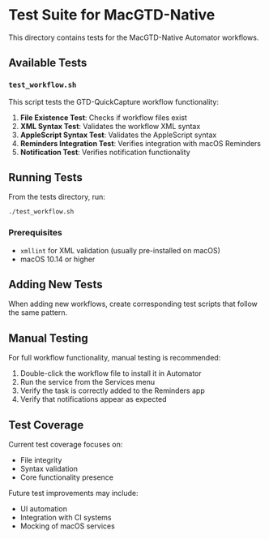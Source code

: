 # Test Suite for MacGTD-Native

This directory contains tests for the MacGTD-Native Automator workflows.

## Available Tests

### `test_workflow.sh`

This script tests the GTD-QuickCapture workflow functionality:

1. **File Existence Test**: Checks if workflow files exist
2. **XML Syntax Test**: Validates the workflow XML syntax
3. **AppleScript Syntax Test**: Validates the AppleScript syntax
4. **Reminders Integration Test**: Verifies integration with macOS Reminders
5. **Notification Test**: Verifies notification functionality

## Running Tests

From the tests directory, run:

```bash
./test_workflow.sh
```

### Prerequisites

- `xmllint` for XML validation (usually pre-installed on macOS)
- macOS 10.14 or higher

## Adding New Tests

When adding new workflows, create corresponding test scripts that follow the same pattern.

## Manual Testing

For full workflow functionality, manual testing is recommended:

1. Double-click the workflow file to install it in Automator
2. Run the service from the Services menu
3. Verify the task is correctly added to the Reminders app
4. Verify that notifications appear as expected

## Test Coverage

Current test coverage focuses on:

- File integrity
- Syntax validation
- Core functionality presence

Future test improvements may include:
- UI automation
- Integration with CI systems
- Mocking of macOS services